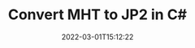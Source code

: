 ---
############################# Static ############################
layout: "auto-gen-conversion"
date: 2022-03-01T15:12:22
draft: false
otherformats: bmp doc docm docx dot dotm dotx epub gif ico jpeg jpg md odt ott pdf png psd rtf tex tif tiff txt xps
breadcrumb: MHT to JP2 in C#

############################# Head ############################
head_title: "MHT to JP2 Converter in C#"
head_description: "Convert MHT to JP2 in .NET using a few lines of code. Use the GroupDocs Document Conversion API to convert over 160 file formats."

############################# Header ############################
title: "Convert MHT to JP2 in C#"
description: "MHT to JP2 conversion with a few lines of .NET code"
bg_image: "https://cms.admin.containerize.com/templates/aspose/App_Themes/V3/images/bg/header1.png"
bg_overlay: false
button:
    enable: true

############################# SubMenu ############################
submenu:
    enable: true

    left:
        img_alt: "GroupDocs.Conversion for .NET"
        image: "https://cms.admin.containerize.com/templates/groupdocs/images/product-logos/90x90-noborder/groupdocs-conversion-net.png"
        product: "GroupDocs.Conversion"
        platform: ".NET"

    

############################# About ############################
about:
    enable: true
    title: "About GroupDocs.Conversion для .NET API"
    content: |
        [GroupDocs.Conversion for .NET](https://products.groupdocs.com/conversion/net/) can be used to convert Microsoft Word, Excel, PowerPoint, PDF, Visio and other formats. GroupDocs.Conversion is a standalone API that is suitable for back-end and internal systems where high performance is required. It does not depend on any software such as Microsoft or Open Office.
    

overview:
    enable: true
    content: |
        Convert your MHT files to JP2 in .NET easily. You can use just a couple of C# code lines in any platform of your choice like - Windows, Linux, macOS.
        You can try MHT to JP2 conversion for free and evaluate conversion results quality.
        Along with simple file conversion scenarios you can try more advanced options for loading source MHT file and for saving output JP2 result. 
        
        For example, for the source MHT file you may use the following load options:

        * auto-detect file format;
        * specify password for protected files (if file format supports it);
        * replace missing fonts to preserve document appearance.
        
        There are also advanced convert options for the JP2 file:

        * convert specific document page or page range;
        * add a watermark to the converted JP2 file.

        Once conversion is completed you can save your JP2 file to the local file path or any third-party storage like FTP, Amazon S3, Google Drive, Dropbox etc.
        Please note - to convert MHT to JP2 there is no need for any additional software installed - like MS Office, Open Office, Adobe Acrobat Reader etc. 


############################# Steps ############################
steps:
    enable: true
    title_left: "Steps to convert MHT to JP2 in C#"
    content_left: |
        [GroupDocs.Conversion](https://products.groupdocs.com/conversion/net/) makes it easy for developers to convert a MHT file to JP2 with a few lines of code.

        * Create an instance of the Converter class and provide the file MHT with the full path
        * Create and set ConvertOptions for JP2 type.
        * Call the Converter.Convert method and pass the full path and format (JP2) as a parameter
        
    title_right: "System Requirements"
    content_right: |
        Basic conversion with GroupDocs.Conversion for .NET can be done in just a few simple steps. Our APIs are supported on all major platforms and operating systems. Before executing the code below, make sure you have the following prerequisites installed on your system.

        * Operating systems: Microsoft Windows, Linux, MacOS
        * Development environments: Microsoft Visual Studio, Xamarin, MonoDevelop
        * Frameworks: .NET Framework, .NET Standard, .NET Core, Mono
        * Get the latest GroupDocs.Conversion for .NET from [Nuget](https://www.nuget.org/packages/groupdocs.conversion)
        
    code: |
        ```cs
        // Load MHT file
        var converter = new GroupDocs.Conversion.Converter("template.mht");
        // Set conversion parameters for JP2 format
        var convertOptions = converter.GetPossibleConversions()["jp2"].ConvertOptions;
        // Convert to JP2 format
        converter.Convert("output.jp2", convertOptions);        
        ```
        
demos:
    enable: true
    title: "MHT to JP2 Live Demo"
    content: |
       Convert MHT to JP2 now by visiting the [GroupDocs.Conversion App](https://products.groupdocs.app/conversion/family) website. Online demo has the following advantages
          

more_formats:
    enable: true
    title: "Other supported transformations MHT"
    content: "You can also convert MHT to many other file formats. Please see the list below."
       
       
back_to_top:
    enable: true
---